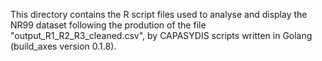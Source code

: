 This directory contains the R script files used to analyse and display the NR99 dataset following the prodution of the file "output_R1_R2_R3_cleaned.csv", by CAPASYDIS scripts written in Golang (build_axes version 0.1.8).


